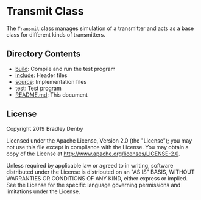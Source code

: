 # Transmit Class

The `Transmit` class manages simulation of a transmitter and acts as a base
class for different kinds of transmitters.

## Directory Contents

* [build](build/README.md): Compile and run the test program
* [include](include/Transmit.hpp): Header files
* [source](source/Transmit.cpp): Implementation files
* [test](test/test-transmit.cpp): Test program
* [README.md](README.md): This document

## License

Copyright 2019 Bradley Denby

Licensed under the Apache License, Version 2.0 (the "License"); you may not use
this file except in compliance with the License. You may obtain a copy of the
License at <http://www.apache.org/licenses/LICENSE-2.0>.

Unless required by applicable law or agreed to in writing, software distributed
under the License is distributed on an "AS IS" BASIS, WITHOUT WARRANTIES OR
CONDITIONS OF ANY KIND, either express or implied. See the License for the
specific language governing permissions and limitations under the License.
